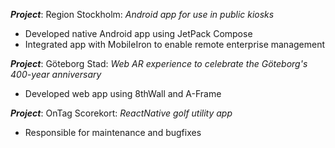**_Project_**: Region Stockholm:
*Android app for use in public kiosks*
* Developed native Android app using JetPack Compose
* Integrated app with MobileIron to enable remote enterprise management


**_Project_**: Göteborg Stad: 
*Web AR experience to celebrate the Göteborg's 400-year anniversary*
* Developed web app using 8thWall and A-Frame


**_Project_**: OnTag Scorekort: 
*ReactNative golf utility app*
* Responsible for maintenance and bugfixes